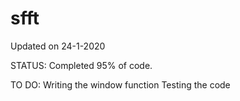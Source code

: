 # sfft

Updated on 24-1-2020

STATUS:
Completed 95% of code. 

TO DO:
Writing the window function
Testing the code
